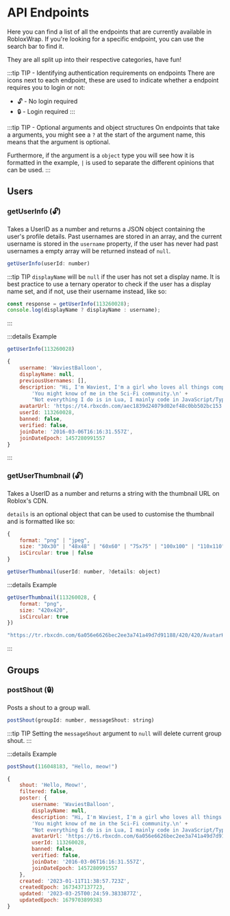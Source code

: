 # API Endpoints

Here you can find a list of all the endpoints that are currently available in RobloxWrap. If you're looking for a specific endpoint, you can use the search bar to find it.

They are all split up into their respective categories, have fun!

:::tip TIP - Identifying authentication requirements on endpoints
There are icons next to each endpoint, these are used to indicate whether a endpoint requires you to login or not: 
- 🔓 - No login required
- 🔒 - Login required
:::

:::tip TIP - Optional arguments and object structures
On endpoints that take a arguments, you might see a `?` at the start of the argument name, this means that the argument is optional.

Furthermore, if the argument is a `object` type you will see how it is formatted in the example, `|` is used to separate the different opinions that can be used.
:::

## Users

### getUserInfo (🔓)

Takes a UserID as a number and returns a JSON object containing the user's profile details.
Past usernames are stored in an array, and the current username is stored in the `username` property, if the user has never had past usernames a empty array will be returned instead of `null`.

```javascript
getUserInfo(userId: number)
```

:::tip TIP
`displayName` will be `null` if the user has not set a display name.
It is best practice to use a ternary operator to check if the user has a display name set, and if not, use their username instead, like so:

```javascript
const response = getUserInfo(113260028);
console.log(displayName ? displayName : username);
```
:::

:::details Example
```javascript
getUserInfo(113260028)
```

```javascript
{
	username: 'WaviestBalloon',
	displayName: null,
	previousUsernames: [],
	description: "Hi, I'm Waviest, I'm a girl who loves all things computational. 🏳️‍⚧️👩‍💻\n" +
		'You might know of me in the Sci-Fi community.\n' +
		"Not everything I do is in Lua, I mainly code in JavaScript/TypeScript in Node.JS, I've started to learn Rust. I started playing on this platform since 2014-2015",
	avatarUrl: 'https://t4.rbxcdn.com/aec1839d24079d02ef48c0bb502bc153',
	userId: 113260028,
	banned: false,
	verified: false,
	joinDate: '2016-03-06T16:16:31.557Z',
	joinDateEpoch: 1457280991557
}
```
:::

### getUserThumbnail (🔓)

Takes a UserID as a number and returns a string with the thumbnail URL on Roblox's CDN.

`details` is an optional object that can be used to customise the thumbnail and is formatted like so: 
```js
{
	format: "png" | "jpeg",
	size: "30x30" | "48x48" | "60x60" | "75x75" | "100x100" | "110x110" | "140x140" | "150x150" | "150x200" | "180x180" | "250x250" | "352x352" | "420x420" | "720x720",
	isCircular: true | false
}
```

```js
getUserThumbnail(userId: number, ?details: object)
```

:::details Example
```javascript
getUserThumbnail(113260028, {
	format: "png",
	size: "420x420",
	isCircular: true
})
```

```javascript
"https://tr.rbxcdn.com/6a056e6626bec2ee3a741a49d7d91188/420/420/AvatarHeadshot/Png/isCircular"
```
:::

## Groups

### postShout (🔒)

Posts a shout to a group wall.

```javascript
postShout(groupId: number, messageShout: string)
```
:::tip TIP
Setting the `messageShout` argument to `null` will delete current group shout.
:::

:::details Example
```javascript
postShout(116048183, "Hello, meow!")
```

```javascript
{
	shout: 'Hello, Meow!',
	filtered: false,
	poster: {
		username: 'WaviestBalloon',
		displayName: null,
		description: "Hi, I'm Waviest, I'm a girl who loves all things computational. 🏳️‍⚧️👩‍💻\n" +
		'You might know of me in the Sci-Fi community.\n' +
		"Not everything I do is in Lua, I mainly code in JavaScript/TypeScript in Node.JS, I've started to learn Rust. I started playing on this platform since 2014-2015",
		avatarUrl: 'https://t6.rbxcdn.com/6a056e6626bec2ee3a741a49d7d91188',
		userId: 113260028,
		banned: false,
		verified: false,
		joinDate: '2016-03-06T16:16:31.557Z',
		joinDateEpoch: 1457280991557
	},
	created: '2023-01-11T11:38:57.723Z',
	createdEpoch: 1673437137723,
	updated: '2023-03-25T00:24:59.3833877Z',
	updatedEpoch: 1679703899383
}
```
